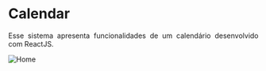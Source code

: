# Calendar
<p align="justify">Esse sistema apresenta funcionalidades de um calendário desenvolvido com ReactJS.</p>

![Home](https://user-images.githubusercontent.com/22685987/147882219-b2ef30b2-9bd1-49ed-a652-2a37f7a4a19c.png)
